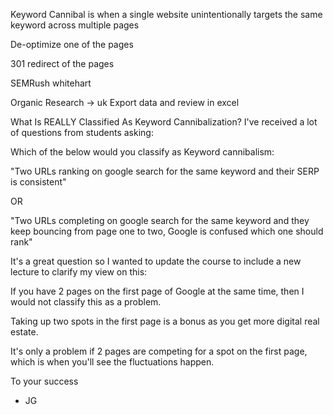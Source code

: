 Keyword Cannibal is when a single website
unintentionally targets the same keyword across multiple pages

De-optimize one of the pages

301 redirect of the pages


SEMRush
whitehart

Organic Research -> uk
Export data and review in excel

What Is REALLY Classified As Keyword Cannibalization?
I've received a lot of questions from students asking:

Which of the below would you classify as Keyword cannibalism:

"Two URLs ranking on google search for the same keyword and their SERP is consistent"

OR

"Two URLs completing on google search for the same keyword and they keep bouncing from page one to two, Google is confused which one should rank"



It's a great question so I wanted to update the course to include a new lecture to clarify my view on this:

If you have 2 pages on the first page of Google at the same time, then I would not classify this as a problem.

Taking up two spots in the first page is a bonus as you get more digital real estate.

It's only a problem if 2 pages are competing for a spot on the first page, which is when you'll see the fluctuations happen.

To your success

- JG

